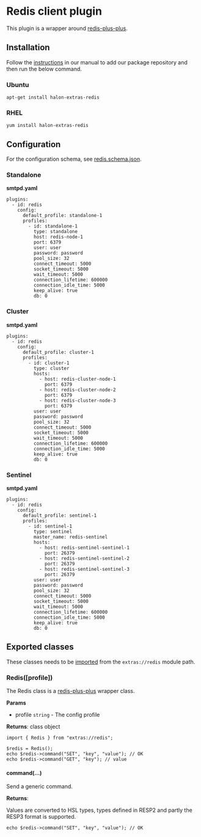 # Redis client plugin

This plugin is a wrapper around [redis-plus-plus](https://github.com/sewenew/redis-plus-plus).

## Installation

Follow the [instructions](https://docs.halon.io/manual/comp_install.html#installation) in our manual to add our package repository and then run the below command.

### Ubuntu

```
apt-get install halon-extras-redis
```

### RHEL

```
yum install halon-extras-redis
```

## Configuration

For the configuration schema, see [redis.schema.json](redis.schema.json).

### Standalone

**smtpd.yaml**

```
plugins:
  - id: redis
    config:
      default_profile: standalone-1
      profiles:
        - id: standalone-1
          type: standalone
          host: redis-node-1
          port: 6379
          user: user
          password: password
          pool_size: 32
          connect_timeout: 5000
          socket_timeout: 5000
          wait_timeout: 5000
          connection_lifetime: 600000
          connection_idle_time: 5000
          keep_alive: true
          db: 0
```

### Cluster

**smtpd.yaml**

```
plugins:
  - id: redis
    config:
      default_profile: cluster-1
      profiles:
        - id: cluster-1
          type: cluster
          hosts:
            - host: redis-cluster-node-1
              port: 6379
            - host: redis-cluster-node-2
              port: 6379
            - host: redis-cluster-node-3
              port: 6379
          user: user
          password: password
          pool_size: 32
          connect_timeout: 5000
          socket_timeout: 5000
          wait_timeout: 5000
          connection_lifetime: 600000
          connection_idle_time: 5000
          keep_alive: true
          db: 0
```

### Sentinel

**smtpd.yaml**

```
plugins:
  - id: redis
    config:
      default_profile: sentinel-1
      profiles:
        - id: sentinel-1
          type: sentinel
          master_name: redis-sentinel
          hosts:
            - host: redis-sentinel-sentinel-1
              port: 26379
            - host: redis-sentinel-sentinel-2
              port: 26379
            - host: redis-sentinel-sentinel-3
              port: 26379
          user: user
          password: password
          pool_size: 32
          connect_timeout: 5000
          socket_timeout: 5000
          wait_timeout: 5000
          connection_lifetime: 600000
          connection_idle_time: 5000
          keep_alive: true
          db: 0
```

## Exported classes

These classes needs to be [imported](https://docs.halon.io/hsl/structures.html#import) from the `extras://redis` module path.

### Redis([profile])

The Redis class is a [redis-plus-plus](https://github.com/sewenew/redis-plus-plus) wrapper class.

**Params**

- profile `string` - The config profile

**Returns**: class object

```
import { Redis } from "extras://redis";

$redis = Redis();
echo $redis->command("SET", "key", "value"); // OK
echo $redis->command("GET", "key"); // value
```

#### command(...)

Send a generic command.

**Returns**:

Values are converted to HSL types, types defined in RESP2 and partly the RESP3 format is supported.

```
echo $redis->command("SET", "key", "value"); // OK
```
